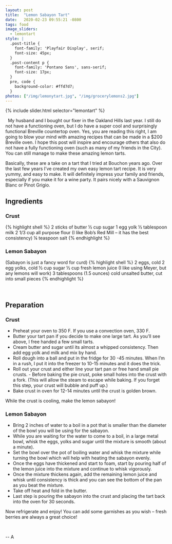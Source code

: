 ```yaml
---
layout: post
title:  "Lemon Sabayon Tart"
date:   2020-02-23 09:55:21 -0800
tags: food
image_sliders:
  - lemontart
style: |
  .post-title {
    font-family: 'Playfair Display', serif;
    font-size: 45px;
  }
  .post-content p {
    font-family: 'Pontano Sans', sans-serif;
    font-size: 17px;
  }
  pre, code {
    background-color: #ffd7d7;
  }
photos: ["/img/lemonytart.jpg", "/img/grocerylemons2.jpg"]
---
```


{% include slider.html selector="lemontart" %}

&nbsp;
My husband and I bought our fixer in the Oakland Hills last year. I still do not have a functioning oven, but I do have a super cool and surprisingly functional Breville countertop oven. Yes, you are reading this right, I am going to blow your mind with amazing recipes that can be made in a $200 Breville oven. I hope this post will inspire and encourage others that also do not have a fully functioning oven (such as many of my friends in the City). You can still manage to make these amazing lemon tarts.

Basically, these are a take on a tart that I tried at Bouchon years ago. Over the last few years I’ve created my own easy lemon tart recipe. It is very yummy, and easy to make. It will definitely impress your family and friends, especially if you make it for a wine party. It pairs nicely with a Sauvignon Blanc or Pinot Grigio.

## Ingredients
### Crust
{% highlight shell %}
2 sticks of butter
½ cup sugar
1 egg yolk
½ tablespoon milk
2 1/3 cup all purpose flour (I like Bob’s Red Mill – it has the best consistency)
¼ teaspoon salt
{% endhighlight %}

### Lemon Sabayon
(Sabayon is just a fancy word for curd)
{% highlight shell %}
2 eggs, cold
2 egg yolks, cold
½ cup sugar
½ cup fresh lemon juice (I like using Meyer, but any lemons will work)
3 tablespoons (1.5 ounces) cold unsalted butter, cut into small pieces
{% endhighlight %}

&nbsp;


## Preparation
### Crust

- Preheat your oven to 350 F. If you use a convection oven, 330 F.
- Butter your tart pan if you decide to make one large tart. As you’ll see above, I free handed a few small tarts.
- Cream butter and sugar until its almost a whipped consistency. Then add egg yolk and milk and mix by hand.
- Roll dough into a ball and put in the fridge for 30 -45 minutes. When I’m in a rush, I put it into the freezer to 10-15 minutes and it does the trick.
- Roll out your crust and either line your tart pan or free hand small pie crusts. - Before baking the pie crust, poke small holes into the crust with a fork. (This will allow the steam to escape while baking. If you forget this step, your crust will bubble and puff up.)
- Bake crust in oven for 12-14 minutes until the crust is golden brown.

While the crust is cooling, make the lemon sabayon!

### Lemon Sabayon
- Bring 2 inches of water to a boil in a pot that is smaller than the diameter of the bowl you will be using for the sabayon.
- While you are waiting for the water to come to a boil, in a large metal bowl, whisk the eggs, yolks and sugar until the mixture is smooth (about a minute).
- Set the bowl over the pot of boiling water and whisk the mixture while turning the bowl which will help with heating the sabayon evenly.
- Once the eggs have thickened and start to foam, start by pouring half of the lemon juice into the mixture and continue to whisk vigorously.
- Once the mixture thickens again, add the remaining lemon juice and whisk until consistency is thick and you can see the bottom of the pan as you beat the mixture.
- Take off heat and fold in the butter.
- Last step is pouring the sabayon into the crust and placing the tart back into the oven for 30 seconds.


Now refrigerate and enjoy! You can add some garnishes as you wish – fresh berries are always a great choice!


&nbsp;

-- A
